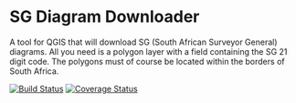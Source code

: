 SG Diagram Downloader
======================

A tool for QGIS that will download SG (South African Surveyor General) diagrams. All you need is a polygon layer with a field containing the SG 21 digit code. The polygons must of course be located within the borders of South Africa. 

[![Build Status](https://travis-ci.org/ismailsunni/sg-diagram-downloader.svg?branch=develop)](https://travis-ci.org/ismailsunni/sg-diagram-downloader)
[![Coverage Status](https://coveralls.io/repos/ismailsunni/sg-diagram-downloader/badge.png?branch=develop)](https://coveralls.io/r/ismailsunni/sg-diagram-downloader?branch=develop)
